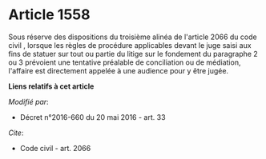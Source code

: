 # Article 1558

Sous réserve des  dispositions du troisième alinéa de l'article 2066 du code civil , lorsque  les règles de procédure
applicables devant le juge saisi aux fins de statuer sur tout ou partie du litige sur le fondement du paragraphe 2 ou 3
prévoient une tentative préalable de conciliation ou de médiation, l'affaire est directement appelée à une audience pour y
être jugée.

**Liens relatifs à cet article**

_Modifié par_:

  - Décret n°2016-660 du 20 mai 2016 - art. 33

_Cite_:

  - Code civil - art. 2066
